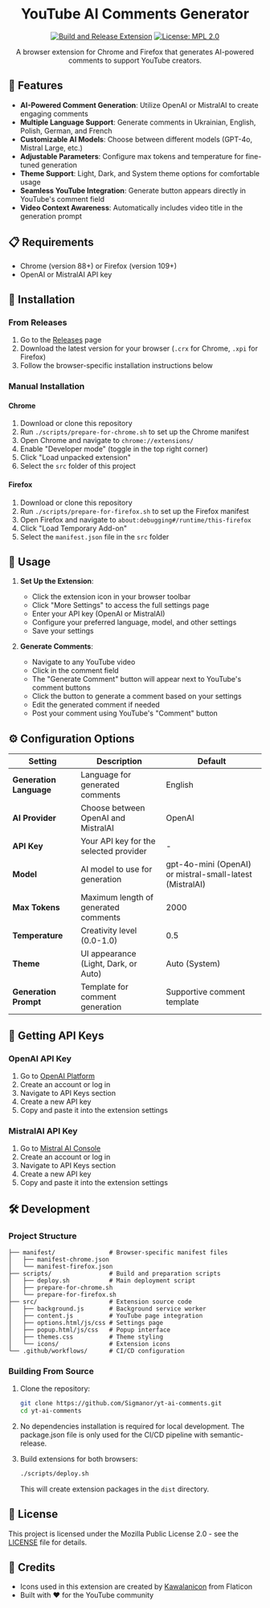 <div align="center">

# YouTube AI Comments Generator

[![Build and Release Extension](https://github.com/Sigmanor/yt-ai-comments/actions/workflows/release.yml/badge.svg)](https://github.com/Sigmanor/yt-ai-comments/actions/workflows/release.yml)
[![License: MPL 2.0](https://img.shields.io/badge/License-MPL_2.0-brightgreen.svg)](https://opensource.org/licenses/MPL-2.0)

A browser extension for Chrome and Firefox that generates AI-powered comments to support YouTube creators.

</div>

## 🌟 Features

- **AI-Powered Comment Generation**: Utilize OpenAI or MistralAI to create engaging comments
- **Multiple Language Support**: Generate comments in Ukrainian, English, Polish, German, and French
- **Customizable AI Models**: Choose between different models (GPT-4o, Mistral Large, etc.)
- **Adjustable Parameters**: Configure max tokens and temperature for fine-tuned generation
- **Theme Support**: Light, Dark, and System theme options for comfortable usage
- **Seamless YouTube Integration**: Generate button appears directly in YouTube's comment field
- **Video Context Awareness**: Automatically includes video title in the generation prompt

## 📋 Requirements

- Chrome (version 88+) or Firefox (version 109+)
- OpenAI or MistralAI API key

## 🔧 Installation

### From Releases

1. Go to the [Releases](https://github.com/Sigmanor/yt-ai-comments/releases) page
2. Download the latest version for your browser (`.crx` for Chrome, `.xpi` for Firefox)
3. Follow the browser-specific installation instructions below

### Manual Installation

#### Chrome

1. Download or clone this repository
2. Run `./scripts/prepare-for-chrome.sh` to set up the Chrome manifest
3. Open Chrome and navigate to `chrome://extensions/`
4. Enable "Developer mode" (toggle in the top right corner)
5. Click "Load unpacked extension"
6. Select the `src` folder of this project

#### Firefox

1. Download or clone this repository
2. Run `./scripts/prepare-for-firefox.sh` to set up the Firefox manifest
3. Open Firefox and navigate to `about:debugging#/runtime/this-firefox`
4. Click "Load Temporary Add-on"
5. Select the `manifest.json` file in the `src` folder

## 🚀 Usage

1. **Set Up the Extension**:
   - Click the extension icon in your browser toolbar
   - Click "More Settings" to access the full settings page
   - Enter your API key (OpenAI or MistralAI)
   - Configure your preferred language, model, and other settings
   - Save your settings

2. **Generate Comments**:
   - Navigate to any YouTube video
   - Click in the comment field
   - The "Generate Comment" button will appear next to YouTube's comment buttons
   - Click the button to generate a comment based on your settings
   - Edit the generated comment if needed
   - Post your comment using YouTube's "Comment" button

## ⚙️ Configuration Options

| Setting | Description | Default |
|---------|-------------|--------|
| **Generation Language** | Language for generated comments | English |
| **AI Provider** | Choose between OpenAI and MistralAI | OpenAI |
| **API Key** | Your API key for the selected provider | - |
| **Model** | AI model to use for generation | gpt-4o-mini (OpenAI) or mistral-small-latest (MistralAI) |
| **Max Tokens** | Maximum length of generated comments | 2000 |
| **Temperature** | Creativity level (0.0-1.0) | 0.5 |
| **Theme** | UI appearance (Light, Dark, or Auto) | Auto (System) |
| **Generation Prompt** | Template for comment generation | Supportive comment template |

## 🔑 Getting API Keys

### OpenAI API Key

1. Go to [OpenAI Platform](https://platform.openai.com/)
2. Create an account or log in
3. Navigate to API Keys section
4. Create a new API key
5. Copy and paste it into the extension settings

### MistralAI API Key

1. Go to [Mistral AI Console](https://console.mistral.ai/)
2. Create an account or log in
3. Navigate to API Keys section
4. Create a new API key
5. Copy and paste it into the extension settings

## 🛠️ Development

### Project Structure

```
├── manifest/               # Browser-specific manifest files
│   ├── manifest-chrome.json
│   └── manifest-firefox.json
├── scripts/                # Build and preparation scripts
│   ├── deploy.sh           # Main deployment script
│   ├── prepare-for-chrome.sh
│   └── prepare-for-firefox.sh
├── src/                    # Extension source code
│   ├── background.js       # Background service worker
│   ├── content.js          # YouTube page integration
│   ├── options.html/js/css # Settings page
│   ├── popup.html/js/css   # Popup interface
│   ├── themes.css          # Theme styling
│   └── icons/              # Extension icons
└── .github/workflows/      # CI/CD configuration
```

### Building From Source

1. Clone the repository:
   ```bash
   git clone https://github.com/Sigmanor/yt-ai-comments.git
   cd yt-ai-comments
   ```

2. No dependencies installation is required for local development. The package.json file is only used for the CI/CD pipeline with semantic-release.

3. Build extensions for both browsers:
   ```bash
   ./scripts/deploy.sh
   ```
   This will create extension packages in the `dist` directory.

## 📝 License

This project is licensed under the Mozilla Public License 2.0 - see the [LICENSE](LICENSE) file for details.

## 🙏 Credits

- Icons used in this extension are created by [Kawalanicon](https://www.flaticon.com/authors/kawalanicon) from Flaticon
- Built with ❤️ for the YouTube community
